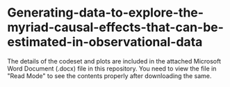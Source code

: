 # Generating-data-to-explore-the-myriad-causal-effects-that-can-be-estimated-in-observational-data

The details of the codeset and plots are included in the attached Microsoft Word Document (.docx) file in this repository. 
You need to view the file in "Read Mode" to see the contents properly after downloading the same.
